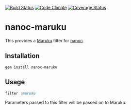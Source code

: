 [![Build Status](https://travis-ci.org/nanoc/nanoc-maruku.png)](https://travis-ci.org/nanoc/nanoc-maruku)
[![Code Climate](https://codeclimate.com/github/nanoc/nanoc-maruku.png)](https://codeclimate.com/github/nanoc/nanoc-maruku)
[![Coverage Status](https://coveralls.io/repos/nanoc/nanoc-maruku/badge.png?branch=master)](https://coveralls.io/r/nanoc/nanoc-maruku)

# nanoc-maruku

This provides a [Maruku](http://maruku.rubyforge.org/) filter for [nanoc](http://nanoc.ws).

## Installation

`gem install nanoc-maruku`

## Usage

```ruby
filter :maruku
```

Parameters passed to this filter will be passed on to Maruku.
